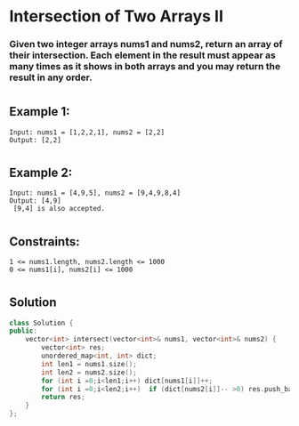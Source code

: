 # Intersection of Two Arrays II
### Given two integer arrays nums1 and nums2, return an array of their intersection. Each element in the result must appear as many times as it shows in both arrays and you may return the result in any order.

 
#
## Example 1:

    Input: nums1 = [1,2,2,1], nums2 = [2,2]
    Output: [2,2]
#
## Example 2:

    Input: nums1 = [4,9,5], nums2 = [9,4,9,8,4]
    Output: [4,9]
     [9,4] is also accepted.
 
# 
## Constraints:

    1 <= nums1.length, nums2.length <= 1000
    0 <= nums1[i], nums2[i] <= 1000
 
#
## Solution

```cpp
class Solution {
public:
    vector<int> intersect(vector<int>& nums1, vector<int>& nums2) {
        vector<int> res;
        unordered_map<int, int> dict;
        int len1 = nums1.size();
        int len2 = nums2.size();
        for (int i =0;i<len1;i++) dict[nums1[i]]++;
        for (int i =0;i<len2;i++)  if (dict[nums2[i]]-- >0) res.push_back(nums2[i]);
        return res;
    }
};
```